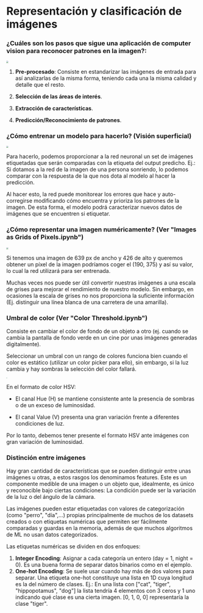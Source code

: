 # Representación y clasificación de imágenes

### ¿Cuáles son los pasos que sigue una aplicación de computer vision para reconocer patrones en la imagen?:

<img src="/home/aaronespasa/Documents/computer-vision/Image-Representation-Classification/Images/computer-vision-pipeline.png" style="zoom: 33%;" />

1. **Pre-procesado**: Consiste en estandarizar las imágenes de entrada para así analizarlas de la misma forma, teniendo cada una la misma calidad y detalle que el resto.

2. **Selección de las áreas de interés**.

3. **Extracción de características**.

4. **Predicción/Reconocimiento de patrones**.

   

### ¿Cómo entrenar un modelo para hacerlo? (Visión superficial)

<img src="/home/aaronespasa/Documents/computer-vision/Image-Representation-Classification/Images/training-model.png" style="zoom: 33%;" />

Para hacerlo, podemos proporcionar a la red neuronal un set de imágenes etiquetadas que serán comparadas con la etiqueta del output predicho. Ej.: Si dotamos a la red de la imagen de una persona sonriendo, lo podemos comparar con la respuesta de la que nos dota al modelo al hacer la predicción.

Al hacer esto, la red puede monitorear los errores que hace y auto-corregirse modificando cómo encuentra y prioriza los patrones de la imagen. De esta forma, el modelo podrá caracterizar nuevos datos de imágenes que se encuentren si etiquetar.

### ¿Cómo representar una imagen numéricamente? (Ver "Images as Grids of Pixels.ipynb")

<img src="/home/aaronespasa/Documents/computer-vision/Image-Representation-Classification/Images/image-dimensions-rgb.png" style="zoom: 33%;" />

Si tenemos una imagen de 639 px de ancho y 426 de alto y queremos obtener un píxel de la imagen  podríamos coger el (190, 375) y así su valor, lo cual la red utilizará para ser entrenada.

Muchas veces nos puede ser útil convertir nuestras imágenes a una escala de grises para mejorar el rendimiento de nuestro modelo. Sin embargo, en ocasiones la escala de grises no nos proporciona la suficiente información (Ej. distinguir una línea blanca de una carretera de una amarilla).



### Umbral de color (Ver "Color Threshold.ipynb")

Consiste en cambiar el color de fondo de un objeto a otro (ej. cuando se cambia la pantalla de fondo verde en un cine por unas imágenes generadas digitalmente).

Seleccionar un umbral con un rango de colores funciona bien cuando el color es estático (utilizar un color picker para ello), sin embargo, si la luz cambia y hay sombras la selección del color fallará.

<img src="/home/aaronespasa/Documents/computer-vision/Image-Representation-Classification/Images/hsv.png" style="zoom: 10%;" />

En el formato de color HSV:

- El canal Hue (H) se mantiene consistente ante la presencia de sombras o de un exceso de luminosidad.

- El canal Value (V) presenta una gran variación frente a diferentes condiciones de luz.

Por lo tanto, debemos tener presente el formato HSV ante imágenes con gran variación de luminosidad.

### Distinción entre imágenes

Hay gran cantidad de características que se pueden distinguir entre unas imágenes u otras, a estos rasgos los denominamos features. Este es un componente medible de una imagen o un objeto que, idealmente, es único y reconocible bajo ciertas condiciones: La condición puede ser la variación de la luz o del ángulo de la cámara.

Las imágenes pueden estar etiquetadas con valores de categorización (como "perro", "día",...) propias principalmente de muchos de los datasets creados o con etiquetas numéricas que permiten ser fácilmente comparadas y guardas en la memoria, además de que muchos algoritmos de ML no usan datos categorizados.

Las etiquetas numéricas se dividen en dos enfoques:

1. **Integer Encoding**: Asignar a cada categoría un entero (day = 1, night = 0). Es una buena forma de separar datos binarios como en el ejemplo.
2. **One-hot Encoding**: Se suele usar cuando hay más de dos valores para separar. Una etiqueta one-hot constituye una lista en 1D cuya longitud es la del número de clases. Ej.: En una lista con ["cat", "tiger", "hippopotamus", "dog"] la lista tendría 4 elementos con 3 ceros y 1 uno indicando qué clase es una cierta imagen. [0, 1, 0, 0] representaría la clase "tiger".